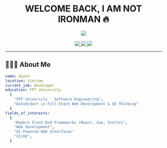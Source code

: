 # <div align="center">WELCOME BACK, I AM NOT IRONMAN 🔥</div>

<div align="center">
  <img src="https://media1.giphy.com/media/v1.Y2lkPTc5MGI3NjExNjQ5N3YydnpubTd5YjduZjloMmR3MWNncWl5YWlqZjJzM2dub3ExMCZlcD12MV9pbnRlcm5hbF9naWZfYnlfaWQmY3Q9cw/Ll22OhMLAlVDb8UQWe/giphy.gif"/>
  <br></br>
</div>

<div align="center">
  <a href="https://www.facebook.com/duy15022004">
    <img src="https://img.shields.io/badge/Facebook-%231877F2.svg?style=for-the-badge&logo=Facebook&logoColor=white"/>
  </a>
  <a href="mailto:nguyenngocduyy152@gmail.com">
    <img src="https://img.shields.io/badge/Gmail-D14836?style=for-the-badge&logo=gmail&logoColor=white"/>
  </a>
  <a href="https://github.com/duyNN152">
    <img src="https://img.shields.io/badge/github-%23121011.svg?style=for-the-badge&logo=github&logoColor=white"/>
  </a>
</div>

---

## 👨🏻‍💻 About Me
```yaml
name: duynn
location: Vietnam
current_job: Developer
education: FPT University
  {
    "FPT University - Software Engineering",
    "Autodidact in Full-Stack Web Development & UX Thinking"
  }
fields_of_interests:
  {
    "Modern Front-End Frameworks (React, Vue, Svelte)",
    "Web Development",
    "AI-Powered Web Interfaces"
    "UI/UX",
  }
```
